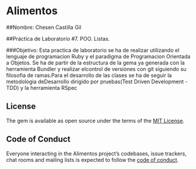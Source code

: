 # Alimentos

##Nombre:
Chesen Castilla Gil

##Práctica de Laboratorio #7. POO. Listas.

###Objetivo:
Esta practica de laboratorio se ha de realizar utilizando el lenguaje de programacion Ruby y el paradigma de Programacion Orientada a Objetos. Se ha de partir de la estructura de la gema ya generada con la herramienta Bundler y realizar elcontrol de versiones con git siguiendo su filosofia de ramas.Para el desarrollo de las clases se ha de seguir la metodologia deDesarrollo  dirigido  por  pruebas(Test Driven Development - TDD) y la herramienta RSpec

## License

The gem is available as open source under the terms of the [MIT License](https://opensource.org/licenses/MIT).

## Code of Conduct

Everyone interacting in the Alimentos project’s codebases, issue trackers, chat rooms and mailing lists is expected to follow the [code of conduct](https://github.com/[USERNAME]/alimentos/blob/master/CODE_OF_CONDUCT.md).
